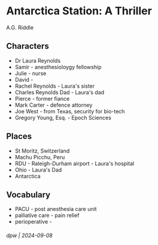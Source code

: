 # Antarctica Station: A Thriller

A.G. Riddle

## Characters

* Dr Laura Reynolds
* Samir - anesthesioloygy fellowship
* Julie - nurse
* David - 
* Rachel Reynolds - Laura's sister
* Charles Reynolds Dad - Laura's dad
* Pierce - former fiance
* Mark Carter - defence attorney
* Joe West - from Texas, security for bio-tech
* Gregory Young, Esq. - Epoch Sciences

## Places

* St Moritz, Switzerland
* Machu Picchu, Peru
* RDU - Raleigh-Durham airport - Laura's hospital
* Ohio - Laura's Dad
* Antarctica

## Vocabulary

* PACU - post anesthesia care unit
* palliative care - pain relief
* perioperative - 


###### dpw | 2024-09-08

